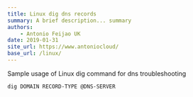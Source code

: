 ```yaml
---
title: Linux dig dns records
summary: A brief description... summary
authors:
    - Antonio Feijao UK
date: 2019-01-31
site_url: https://www.antoniocloud/
base_url: /linux/
---
```


Sample usage of Linux dig command for dns troubleshooting

`dig DOMAIN RECORD-TYPE @DNS-SERVER`
